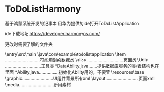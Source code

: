 # ToDoListHarmony
基于鸿蒙系统开发的记事本
用华为提供的ide打开ToDoListApplication

ide下载地址 https://developer.harmonyos.com/

更改时需要了解的文件夹

\entry\src\main
	\java\com\example\todolistapplication
		\Item ............................可能用到的数据类
		\slice .............................页面类
		\Utils .............................工具类
		\*DataAbility.java.......提供数据库服务的类(表结构也在里面
		\*Ability.java................初始化Ability用的，不要管 
	\resources\base
		\graphic.........................UI组件背景所有xml
		\layout...........................页面xml
		\media............................所用素材	
